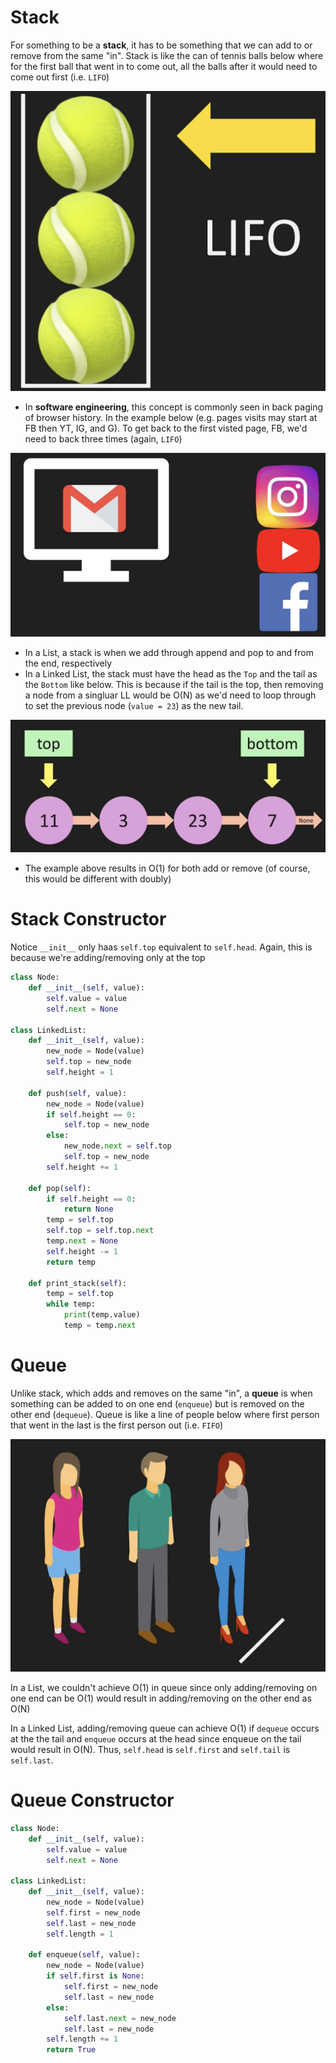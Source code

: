 # Stack

For something to be a **stack**, it has to be something that we can add to or remove from the same "in". Stack is like the can of tennis balls below where for the first ball that went in to come out, all the balls after it would need to come out first (i.e. `LIFO`)

![Stack with Tennis Can](./stack_tennis_can.png)

- In **software engineering**, this concept is commonly seen in back paging of browser history. In the example below (e.g. pages visits may start at FB then YT, IG, and G). To get back to the first visted page, FB, we'd need to back three times (again, `LIFO`)

![Stack in the borwser](./stack_in_browser.png)

- In a List, a stack is when we add through append and pop to and from the end, respectively
- In a Linked List, the stack must have the head as the `Top` and the tail as the `Bottom` like below. This is because if the tail is the top, then removing a node from a singluar LL would be O(N) as we'd need to loop through to set the previous node (`value = 23`) as the new tail.

![Stack in singular Linked List](./stack_linked_list.png)

- The example above results in O(1) for both add or remove (of course, this would be different with doubly)

# Stack Constructor

Notice `__init__` only haas `self.top` equivalent to `self.head`. Again, this is because we're adding/removing only at the top

```python
class Node:
    def __init__(self, value):
        self.value = value
        self.next = None

class LinkedList:
    def __init__(self, value):
        new_node = Node(value)
        self.top = new_node
        self.height = 1

    def push(self, value):
        new_node = Node(value)
        if self.height == 0:
            self.top = new_node
        else:
            new_node.next = self.top
            self.top = new_node
        self.height += 1

    def pop(self):
        if self.height == 0:
            return None
        temp = self.top
        self.top = self.top.next
        temp.next = None
        self.height -= 1
        return temp

    def print_stack(self):
        temp = self.top
        while temp:
            print(temp.value)
            temp = temp.next
```

# Queue

Unlike stack, which adds and removes on the same "in", a **queue** is when something can be added to on one end (`enqueue`) but is removed on the other end (`dequeue`). Queue is like a line of people below where first person that went in the last is the first person out (i.e. `FIFO`)

![Queue with a line](./queue_fifo.png)

In a List, we couldn't achieve O(1) in queue since only adding/removing on one end can be O(1) would result in adding/removing on the other end as O(N)

In a Linked List, adding/removing queue can achieve O(1) if `dequeue` occurs at the the tail and `enqueue` occurs at the head since enqueue on the tail would result in O(N). Thus, `self.head` is `self.first` and `self.tail` is `self.last`.

# Queue Constructor

```python
class Node:
    def __init__(self, value):
        self.value = value
        self.next = None

class LinkedList:
    def __init__(self, value):
        new_node = Node(value)
        self.first = new_node
        self.last = new_node
        self.length = 1

    def enqueue(self, value):
        new_node = Node(value)
        if self.first is None:
            self.first = new_node
            self.last = new_node
        else:
            self.last.next = new_node
            self.last = new_node
        self.length += 1
        return True
```

